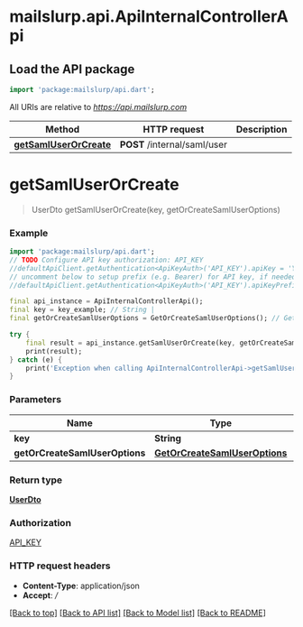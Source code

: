 # mailslurp.api.ApiInternalControllerApi

## Load the API package
```dart
import 'package:mailslurp/api.dart';
```

All URIs are relative to *https://api.mailslurp.com*

Method | HTTP request | Description
------------- | ------------- | -------------
[**getSamlUserOrCreate**](ApiInternalControllerApi#getsamluserorcreate) | **POST** /internal/saml/user | 


# **getSamlUserOrCreate**
> UserDto getSamlUserOrCreate(key, getOrCreateSamlUserOptions)



### Example 
```dart
import 'package:mailslurp/api.dart';
// TODO Configure API key authorization: API_KEY
//defaultApiClient.getAuthentication<ApiKeyAuth>('API_KEY').apiKey = 'YOUR_API_KEY';
// uncomment below to setup prefix (e.g. Bearer) for API key, if needed
//defaultApiClient.getAuthentication<ApiKeyAuth>('API_KEY').apiKeyPrefix = 'Bearer';

final api_instance = ApiInternalControllerApi();
final key = key_example; // String | 
final getOrCreateSamlUserOptions = GetOrCreateSamlUserOptions(); // GetOrCreateSamlUserOptions | 

try { 
    final result = api_instance.getSamlUserOrCreate(key, getOrCreateSamlUserOptions);
    print(result);
} catch (e) {
    print('Exception when calling ApiInternalControllerApi->getSamlUserOrCreate: $e\n');
}
```

### Parameters

Name | Type | Description  | Notes
------------- | ------------- | ------------- | -------------
 **key** | **String**|  | 
 **getOrCreateSamlUserOptions** | [**GetOrCreateSamlUserOptions**](GetOrCreateSamlUserOptions)|  | 

### Return type

[**UserDto**](UserDto)

### Authorization

[API_KEY](../README#API_KEY)

### HTTP request headers

 - **Content-Type**: application/json
 - **Accept**: */*

[[Back to top]](#) [[Back to API list]](../README#documentation-for-api-endpoints) [[Back to Model list]](../README#documentation-for-models) [[Back to README]](../README)

